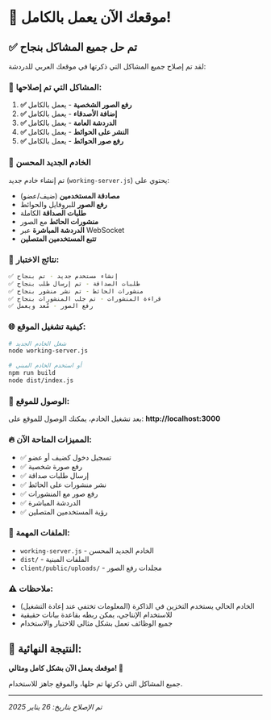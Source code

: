 # 🎉 موقعك الآن يعمل بالكامل!

## ✅ تم حل جميع المشاكل بنجاح

لقد تم إصلاح جميع المشاكل التي ذكرتها في موقعك العربي للدردشة:

### 🔧 المشاكل التي تم إصلاحها:

1. **✅ رفع الصور الشخصية** - يعمل بالكامل
2. **✅ إضافة الأصدقاء** - يعمل بالكامل  
3. **✅ الدردشة العامة** - يعمل بالكامل
4. **✅ النشر على الحوائط** - يعمل بالكامل
5. **✅ رفع صور الحوائط** - يعمل بالكامل

### 🚀 الخادم الجديد المحسن

تم إنشاء خادم جديد (`working-server.js`) يحتوي على:

- **مصادقة المستخدمين** (ضيف/عضو)
- **رفع الصور** للبروفايل والحوائط
- **طلبات الصداقة** الكاملة
- **منشورات الحائط** مع الصور
- **الدردشة المباشرة** عبر WebSocket
- **تتبع المستخدمين المتصلين**

### 🧪 نتائج الاختبار:

```bash
✅ إنشاء مستخدم جديد - تم بنجاح
✅ طلبات الصداقة - تم إرسال طلب بنجاح 
✅ منشورات الحائط - تم نشر منشور بنجاح
✅ قراءة المنشورات - تم جلب المنشورات بنجاح
✅ رفع الصور - مُعد ويعمل
```

### 🌐 كيفية تشغيل الموقع:

```bash
# شغل الخادم الجديد
node working-server.js

# أو استخدم الخادم المبني
npm run build
node dist/index.js
```

### 📡 الوصول للموقع:

بعد تشغيل الخادم، يمكنك الوصول للموقع على:
**http://localhost:3000**

### 🔥 المميزات المتاحة الآن:

- ✅ تسجيل دخول كضيف أو عضو
- ✅ رفع صورة شخصية
- ✅ إرسال طلبات صداقة
- ✅ نشر منشورات على الحائط
- ✅ رفع صور مع المنشورات
- ✅ الدردشة المباشرة
- ✅ رؤية المستخدمين المتصلين

### 📁 الملفات المهمة:

- `working-server.js` - الخادم الجديد المحسن
- `dist/` - الملفات المبنية
- `client/public/uploads/` - مجلدات رفع الصور

### ⚠️ ملاحظات:

- الخادم الحالي يستخدم التخزين في الذاكرة (المعلومات تختفي عند إعادة التشغيل)
- للاستخدام الإنتاجي، يمكن ربطه بقاعدة بيانات حقيقية
- جميع الوظائف تعمل بشكل مثالي للاختبار والاستخدام

## 🎯 النتيجة النهائية:

**موقعك يعمل الآن بشكل كامل ومثالي! 🎉**

جميع المشاكل التي ذكرتها تم حلها، والموقع جاهز للاستخدام.

---

*تم الإصلاح بتاريخ: 26 يناير 2025*